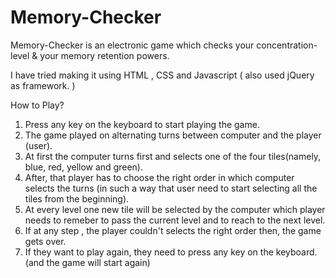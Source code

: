 # Memory-Checker
Memory-Checker is an electronic game which checks your concentration-level & your memory retention powers.

I have tried making it using HTML , CSS and Javascript ( also used jQuery as framework. )

How to Play?

1. Press any key on the keyboard to start playing the game.
2. The game played on alternating turns between computer and the player (user).
3. At first the computer turns first and selects one of the four tiles(namely, blue, red, yellow and green).
4. After, that player has to choose the right order in which computer selects the turns (in such a way that user need to start selecting all the tiles from the beginning).
5. At every level one new tile will be selected by the computer which player needs to remeber to pass the current level and to reach to the next level.
6. If at any step , the player couldn't selects the right order then, the game gets over.
7. If they want to play again, they need to press any key on the keyboard.(and the game will start again)

